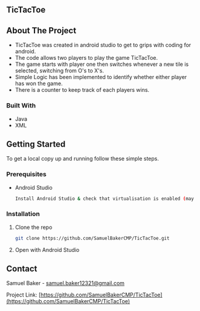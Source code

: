 <!-- TITLE -->
## TicTacToe
 
<!-- ABOUT THE PROJECT -->
## About The Project

* TicTacToe was created in android studio to get to grips with coding for android.
* The code allows two players to play the game TicTacToe. 
* The game starts with player one then switches whenever a new tile is selected, switching from O's to X's.
* Simple Logic has been implemented to identify whether either player has won the game.
* There is a counter to keep track of each players wins.

<!-- BUILT WITH -->
### Built With

* Java
* XML



<!-- GETTING STARTED -->
## Getting Started

To get a local copy up and running follow these simple steps.

### Prerequisites

* Android Studio
  ```sh
  Install Android Studio & check that virtualisation is enabled (may need to access BIOS).
  ```

<!-- INSTALLATION -->
### Installation

1. Clone the repo
   ```sh
   git clone https://github.com/SamuelBakerCMP/TicTacToe.git
   ```
2. Open with Android Studio

<!-- CONTACT -->
## Contact

Samuel Baker - samuel.baker12321@gmail.com

Project Link: [https://github.com/SamuelBakerCMP/TicTacToe](https://github.com/SamuelBakerCMP/TicTacToe)

